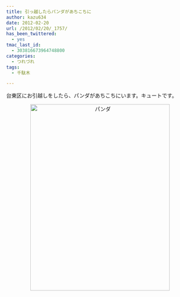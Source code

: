 ```yaml
---
title: 引っ越したらパンダがあちこちに
author: kazu634
date: 2012-02-20
url: /2012/02/20/_1757/
has_been_twittered:
  - yes
tmac_last_id:
  - 303816673964748800
categories:
  - つれづれ
tags:
  - 千駄木

---
```

台東区にお引越しをしたら、パンダがあちこちにいます。キュートです。

<p style="text-align: center;">
<a href="http://www.flickr.com/photos/42332031@N02/6902547975/" onclick="__gaTracker('send', 'event', 'outbound-article', 'http://www.flickr.com/photos/42332031@N02/6902547975/', '');" title="パンダ by kazu634, on Flickr"><img class="aligncenter" src="http://farm8.staticflickr.com/7038/6902547975_589e0dfd1d.jpg" alt="パンダ" width="375" height="500" /></a>
</p>
